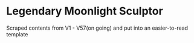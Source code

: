 # Legendary Moonlight Sculptor
Scraped contents from V1 - V57(on going) and put into an easier-to-read template


